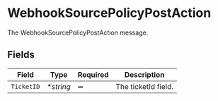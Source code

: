 # WebhookSourcePolicyPostAction

The WebhookSourcePolicyPostAction message.


## Fields

| Field               | Type                | Required            | Description         |
| ------------------- | ------------------- | ------------------- | ------------------- |
| `TicketID`          | **string*           | :heavy_minus_sign:  | The ticketId field. |